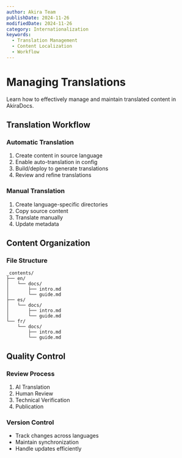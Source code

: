 ```yaml
---
author: Akira Team
publishDate: 2024-11-26
modifiedDate: 2024-11-26
category: Internationalization
keywords:
  - Translation Management
  - Content Localization
  - Workflow
---
```


# Managing Translations

Learn how to effectively manage and maintain translated content in AkiraDocs.

## Translation Workflow

### Automatic Translation
1. Create content in source language
2. Enable auto-translation in config
3. Build/deploy to generate translations
4. Review and refine translations

### Manual Translation
1. Create language-specific directories
2. Copy source content
3. Translate manually
4. Update metadata

## Content Organization

### File Structure
```
_contents/
├── en/
│   └── docs/
│       ├── intro.md
│       └── guide.md
├── es/
│   └── docs/
│       ├── intro.md
│       └── guide.md
└── fr/
    └── docs/
        ├── intro.md
        └── guide.md
```


## Quality Control

### Review Process
1. AI Translation
2. Human Review
3. Technical Verification
4. Publication

### Version Control
- Track changes across languages
- Maintain synchronization
- Handle updates efficiently

